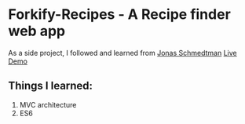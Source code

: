 # Forkify-Recipes - A Recipe finder web app

As a side project, I followed and learned from [Jonas Schmedtman](https://codingheroes.io/) 
[Live Demo]('https://jovial-austin-e46560.netlify.com/')

## Things I learned: 
1. MVC architecture
2. ES6
